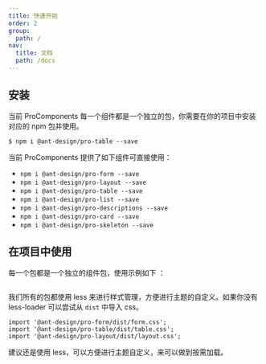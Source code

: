 ```yaml
---
title: 快速开始
order: 2
group:
  path: /
nav:
  title: 文档
  path: /docs
---
```


## 安装

当前 ProComponents 每一个组件都是一个独立的包，你需要在你的项目中安装对应的 npm 包并使用。

```shell
$ npm i @ant-design/pro-table --save
```

当前 ProComponents 提供了如下组件可直接使用：

- `npm i @ant-design/pro-form --save`
- `npm i @ant-design/pro-layout --save`
- `npm i @ant-design/pro-table --save`
- `npm i @ant-design/pro-list --save`
- `npm i @ant-design/pro-descriptions --save`
- `npm i @ant-design/pro-card --save`
- `npm i @ant-design/pro-skeleton --save`

## 在项目中使用

每一个包都是一个独立的组件包，使用示例如下 ：

```jsx

```

我们所有的包都使用 less 来进行样式管理，方便进行主题的自定义。如果你没有 less-loader 可以尝试从 `dist` 中导入 css。

```tsx | pure
import '@ant-design/pro-form/dist/form.css';
import '@ant-design/pro-table/dist/table.css';
import '@ant-design/pro-layout/dist/layout.css';
```

建议还是使用 less，可以方便进行主题自定义，来可以做到按需加载。
